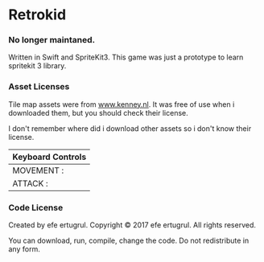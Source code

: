 # Retrokid

### No longer maintaned.

Written in Swift and SpriteKit3.
This game was just a prototype to learn spritekit 3 library.

### Asset Licenses

Tile map assets were from www.kenney.nl.
It was free of use when i downloaded them, but you should check their license.

I don't remember where did i download other assets so i don't know their license.

|Keyboard Controls|
|-----------------|
|MOVEMENT :| W,A,S,D buttons|
|ATTACK :  | K button       |

### Code License

Created by efe ertugrul.
Copyright © 2017 efe ertugrul.
All rights reserved.

You can download, run, compile, change the code.
Do not redistribute in any form.
